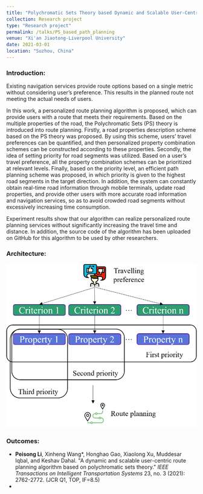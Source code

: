 ```yaml
---
title: "Polychromatic Sets Theory based Dynamic and Scalable User-Centric Route Planning"
collection: Research project
type: "Research project"
permalink: /talks/PS_based_path_planning
venue: "Xi'an Jiaotong-Liverpool University"
date: 2021-03-01
location: "Suzhou, China"
---
```


###  Introduction:

Existing navigation services provide route options based on a single metric without considering user’s preference. This results in the planned route not meeting the actual needs of users. 

In this work, a personalized route planning algorithm is proposed, which can provide users with a route that meets their requirements. Based on the multiple properties of the road, the Polychromatic Sets (PS) theory is introduced into route planning. Firstly, a road properties description scheme based on the PS theory was proposed. By using this scheme, users’ travel preferences can be quantified, and then personalized property combination schemes can be constructed according to these properties. Secondly, the idea of setting priority for road segments was utilized. Based on a user’s travel preference, all the property combination schemes can be prioritized at relevant levels. Finally, based on the priority level, an efficient path planning scheme was proposed, in which priority is given to the highest road segments in the target direction. In addition, the system can constantly obtain real-time road information through mobile terminals, update road properties, and provide other users with more accurate road information and navigation services, so as to avoid crowded road segments without excessively increasing time consumption. 

Experiment results show that our algorithm can realize personalized route planning services without significantly increasing the travel time and distance. In addition, the source code of the algorithm has been uploaded on GitHub for this algorithm to be used by other researchers.


###  Architecture:

![image](/images/PS.png)

###  Outcomes:
- **Peisong Li**, Xinheng Wang*, Honghao Gao, Xiaolong Xu, Muddesar Iqbal, and Keshav Dahal. "A dynamic and scalable user-centric route planning algorithm based on polychromatic sets theory." *IEEE Transactions on Intelligent Transportation Systems* 23, no. 3 (2021): 2762-2772. (JCR Q1, TOP, IF=8.5)
- 
